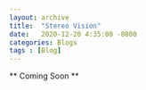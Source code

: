 ```yaml
---
layout: archive
title:  "Stereo Vision"
date:   2020-12-20 4:35:00 -0800
categories: Blogs
tags : [Blog]
---
```


** Coming Soon ** 
